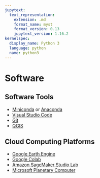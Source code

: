 ```yaml
---
jupytext:
  text_representation:
    extension: .md
    format_name: myst
    format_version: 0.13
    jupytext_version: 1.16.2
kernelspec:
  display_name: Python 3
  language: python
  name: python3
---
```


# Software

## Software Tools

- [Miniconda](https://docs.conda.io/en/latest/miniconda.html) or [Anaconda](https://www.anaconda.com/)
- [Visual Studio Code](https://code.visualstudio.com/)
- [Git](https://git-scm.com/downloads)
- [QGIS](https://www.qgis.org/)

## Cloud Computing Platforms

- [Google Earth Engine](https://earthengine.google.com/)
- [Google Colab](https://research.google.com/colaboratory)
- [Amazon SageMaker Studio Lab](https://studiolab.sagemaker.aws)
- [Microsoft Planetary Computer](https://planetarycomputer.microsoft.com)

```{code-cell} ipython3

```
